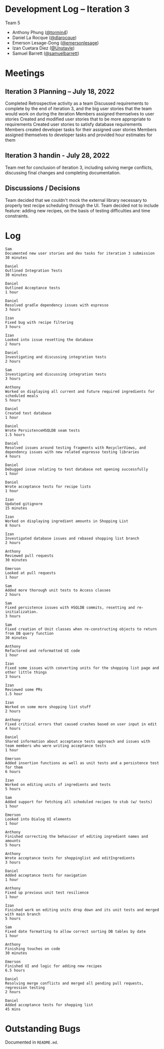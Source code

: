 # Development Log – Iteration 3

Team 5

- Anthony Phung ([@tormin4](https://github.com/tormin4))
- Daniel La Rocque ([@dlarocque](https://github.com/dlarocque))
- Emerson Lesage-Dong ([@emersonlesage](https://github.com/emersonlesage))
- Izan Cuetara Diez ([@Unstavle](https://github.com/Unstavle))
- Samuel Barrett ([@samuelbarrett](https://github.com/samuelbarrett))

# Meetings

## Iteration 3 Planning – July 18, 2022

Completed Retrospective activity as a team
Discussed requirements to complete by the end of iteration 3, and the big user stories that the team would work on during the iteration
Members assigned themselves to user stories
Created and modified user stories that to be more appropriate to requirements
Created user stories to satisfy database requirements
Members created developer tasks for their assigned user stories
Members assigned themselves to developer tasks and provided hour estimates for them

## Iteration 3 handin - July 28, 2022

Team met for conclusion of iteration 3, including solving merge conflicts, discussing final changes and completing documentation.

## Discussions / Decisions

Team decided that we couldn't mock the external library necessary to properly test recipe scheduling through the UI.
Team decided not to include feature: adding new recipes, on the basis of testing difficulties and time constraints.

# Log

```
Sam
Documented new user stories and dev tasks for iteration 3 submission
30 minutes

Daniel
Outlined Integration Tests
30 minutes

Daniel
Outlined Acceptance tests
1 hour

Daniel
Resolved gradle dependency issues with espresso 
3 hours

Izan
Fixed bug with recipe filtering
3 hours

Izan
Looked into issue resetting the database
2 hours

Daniel
Investigating and discussing integration tests
2 hours

Sam
Investigating and discussing integration tests
3 hours

Anthony
Worked on displaying all current and future required ingredients for scheduled meals
5 hours

Daniel
Created test database
1 hour

Daniel
Wrote PersistenceHSQLDB seam tests
1.5 hours

Daniel
Resolved issues around testing fragments with RecyclerViews, and dependency issues with new related espresso testing libraries
4 hours

Daniel
Debugged issue relating to test database not opening successfully
1 hour

Daniel
Wrote acceptance tests for recipe lists
1 hour

Izan
Updated gitignore
15 minutes

Izan
Worked on displaying ingredient amounts in Shopping List
8 hours

Izan
Investigated database issues and rebased shopping list branch
2 hours

Anthony 
Reviewed pull requests
30 minutes

Emerson
Looked at pull requests
1 hour

Sam
Added more thorough unit tests to Access classes
2 hours

Sam
Fixed persistence issues with HSQLDB commits, resetting and re-initialization.
3 hours

Sam
Fixed creation of Unit classes when re-constructing objects to return from DB query function
30 minutes

Anthony
Refactored and reformatted UI code 
1 hour

Izan
Fixed some issues with converting units for the shopping list page and other little things
3 hours

Izan
Reviewed some PRs
1.5 hour

Izan
Worked on some more shopping list stuff
2 hours

Anthony
Fixed critical errors that caused crashes based on user input in edit 
4 hours

Daniel
Shared information about acceptance tests approach and issues with team members who were writing acceptance tests
1 hour

Emerson
Added insertion functions as well as unit tests and a persistence test for them
6 hours

Izan
Worked on editing units of ingredients and tests
5 hours

Sam
Added support for fetching all scheduled recipes to stub (w/ tests)
1 hour

Emerson
Looked into Dialog UI elements
1 hour

Anthony
Finished correcting the behaviour of editing ingredient names and amounts
5 hours

Anthony
Wrote acceptance tests for shoppinglist and editIngredients
3 hours

Daniel
Added acceptance tests for navigation
1 hour

Anthony
Fixed up previous unit test resilience
1 hour

Izan
Finished work on editing units drop down and its unit tests and merged with main branch
5 hours

Sam
Fixed date formatting to allow correct sorting DB tables by date
1 hour

Anthony 
Finishing touches on code
30 minutes

Emerson 
Finished UI and logic for adding new recipes
6.5 hours

Daniel
Resolving merge conflicts and merged all pending pull requests, regression testing
2 hours

Daniel
Added acceptance tests for shopping list
45 mins
```

# Outstanding Bugs

Documented in `README.md`.